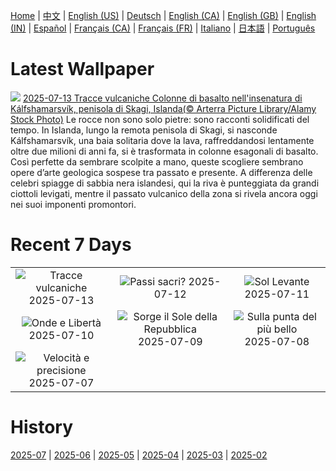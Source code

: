 [Home](../README.md) | [中文](zh-CN.md) | [English (US)](en-US.md) | [Deutsch](de-DE.md) | [English (CA)](en-CA.md) | [English (GB)](en-GB.md) | [English (IN)](en-IN.md) | [Español](es-ES.md) | [Français (CA)](fr-CA.md) | [Français (FR)](fr-FR.md) | [Italiano](it-IT.md) | [日本語](ja-JP.md) | [Português](pt-BR.md)

# Latest Wallpaper
![](https://www.bing.com/th?id=OHR.BasaltColumns_IT-IT0459542026_UHD.jpg)
[2025-07-13 Tracce vulcaniche Colonne di basalto nell'insenatura di Kálfshamarsvík, penisola di Skagi, Islanda(© Arterra Picture Library/Alamy Stock Photo)](https://www.bing.com/th?id=OHR.BasaltColumns_IT-IT0459542026_UHD.jpg)
Le rocce non sono solo pietre: sono racconti solidificati del tempo. In Islanda, lungo la remota penisola di Skagi, si nasconde Kálfshamarsvík, una baia solitaria dove la lava, raffreddandosi lentamente oltre due milioni di anni fa, si è trasformata in colonne esagonali di basalto. Così perfette da sembrare scolpite a mano, queste scogliere sembrano opere d’arte geologica sospese tra passato e presente. A differenza delle celebri spiagge di sabbia nera islandesi, qui la riva è punteggiata da grandi ciottoli levigati, mentre il passato vulcanico della zona si rivela ancora oggi nei suoi imponenti promontori.

# Recent 7 Days
|  |  |  |
|:---:|:---:|:---:|
| ![](https://www.bing.com/th?id=OHR.BasaltColumns_IT-IT0459542026_400x240.jpg "Tracce vulcaniche") 2025-07-13 | ![](https://www.bing.com/th?id=OHR.ThomsonGazelle_IT-IT0397264762_400x240.jpg "Passi sacri?") 2025-07-12 | ![](https://www.bing.com/th?id=OHR.TokyoSunrise_IT-IT6877517307_400x240.jpg "Sol Levante") 2025-07-11 |
| ![](https://www.bing.com/th?id=OHR.BahamaBlues_IT-IT2994052693_400x240.jpg "Onde e Libertà") 2025-07-10 | ![](https://www.bing.com/th?id=OHR.ConstitucionStation_IT-IT2913035611_400x240.jpg "Sorge il Sole della Repubblica") 2025-07-09 | ![](https://www.bing.com/th?id=OHR.SecedaPeak_IT-IT2850226603_400x240.jpg "Sulla punta del più bello") 2025-07-08 |
| ![](https://www.bing.com/th?id=OHR.ShetlandGannets_IT-IT2720152530_400x240.jpg "Velocità e precisione") 2025-07-07 |  |  |

# History
[2025-07](../archives/wallpaper/it-IT/w_2025_07.md) | [2025-06](../archives/wallpaper/it-IT/w_2025_06.md) | [2025-05](../archives/wallpaper/it-IT/w_2025_05.md) | [2025-04](../archives/wallpaper/it-IT/w_2025_04.md) | [2025-03](../archives/wallpaper/it-IT/w_2025_03.md) | [2025-02](../archives/wallpaper/it-IT/w_2025_02.md)

